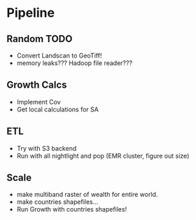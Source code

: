 # Pipeline


## Random TODO
* Convert Landscan to GeoTiff!
* memory leaks??? Hadoop file reader???


## Growth Calcs
* Implement Cov
* Get local calculations for SA


## ETL 
* Try with S3 backend
* Run with all nightlight and pop (EMR cluster, figure out size)


## Scale
* make multiband raster of wealth for entire world.
* make countries shapefiles... 
* Run Growth with countries shapefiles! 
